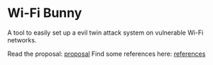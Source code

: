 # Wi-Fi Bunny

A tool to easily set up a evil twin attack system on vulnerable Wi-Fi networks.

Read the proposal: [proposal](./docs/proposal.txt)
Find some references here: [references](./docs/references.txt)